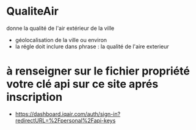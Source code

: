 # QualiteAir
 donne la qualité de l'air extérieur de la ville
 - géolocalisation de la ville ou environ
 - la régle doit inclure dans phrase : la qualité de l'aire exterieur
# à renseigner sur le fichier propriété votre clé api sur ce site aprés inscription
- https://dashboard.iqair.com/auth/sign-in?redirectURL=%2Fpersonal%2Fapi-keys
